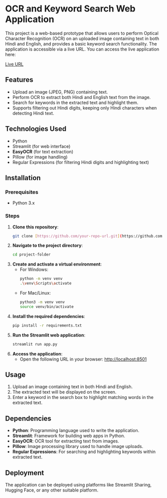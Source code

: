 # OCR and Keyword Search Web Application

This project is a web-based prototype that allows users to perform Optical Character Recognition (OCR) on an uploaded image containing text in both Hindi and English, and provides a basic keyword search functionality. The application is accessible via a live URL.
You can access the live application here:

[Live URL]([https://your-live-url-here](https://ocrwebapp-njmr8chx7vt9wfwkol3xoq.streamlit.app/))

## Features

- Upload an image (JPEG, PNG) containing text.
- Perform OCR to extract both Hindi and English text from the image.
- Search for keywords in the extracted text and highlight them.
- Supports filtering out Hindi digits, keeping only Hindi characters when detecting Hindi text.

## Technologies Used

- Python
- Streamlit (for web interface)
- **EasyOCR** (for text extraction)
- Pillow (for image handling)
- Regular Expressions (for filtering Hindi digits and highlighting text)

## Installation

### Prerequisites
- Python 3.x

### Steps

1. **Clone this repository**:
   ```bash
   git clone [https://github.com/your-repo-url.git](https://github.com/tomar-sahab07/OCR_WebApp)
   
2. **Navigate to the project directory**:
   ```bash
   cd project-folder

3. **Create and activate a virtual environment**:
   - For Windows:
     ```bash
     python -m venv venv
     .\venv\Scripts\activate
     ```
   - For Mac/Linux:
     ```bash
     python3 -m venv venv
     source venv/bin/activate
     ```
4. **Install the required dependencies**:
     ```bash
     pip install -r requirements.txt
     
5. **Run the Streamlit web application**:
   ```bash
   streamlit run app.py

6. **Access the application**:
      - Open the following URL in your browser: [http://localhost:8501](http://localhost:8501)


## Usage
1. Upload an image containing text in both Hindi and English.
2. The extracted text will be displayed on the screen.
3. Enter a keyword in the search box to highlight matching words in the extracted text.

## Dependencies

- **Python**: Programming language used to write the application.
- **Streamlit**: Framework for building web apps in Python.
- **EasyOCR**: OCR tool for extracting text from images.
- **Pillow**: Image processing library used to handle image uploads.
- **Regular Expressions**: For searching and highlighting keywords within extracted text.


## Deployment
The application can be deployed using platforms like Streamlit Sharing, Hugging Face, or any other suitable platform.







